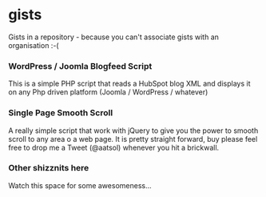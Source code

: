 # gists
Gists in a repository - because you can't associate gists with an organisation :-(


### WordPress / Joomla Blogfeed Script
This is a simple PHP script that reads a HubSpot blog XML and displays it on any Php driven platform (Joomla / WordPress / whatever)


### Single Page Smooth Scroll
A really simple script that work with jQuery to give you the power to smooth scroll to any area o a web page. It is pretty straight forward, buy please feel free to drop me a Tweet (@aatsol) whenever you hit a brickwall.

### Other shizznits here
Watch this space for some awesomeness... 
